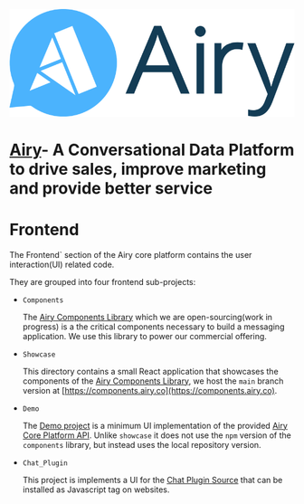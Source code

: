 <p align="center">
    <img src="./assets/airy_primary_rgb.svg" alt="Airy Logo" />
</p>

# [Airy](https://airy.co/)- A Conversational Data Platform to drive sales, improve marketing and provide better service


# Frontend

The Frontend` section of the Airy core platform contains the user interaction(UI) related code.

They are grouped into four frontend sub-projects:

- `Components`

  The [Airy Components Library](https://www.npmjs.com/package/@airyhq/components) which we are open-sourcing(work in progress) is a the critical components necessary to build a messaging application. We use this library to power our commercial offering.

- `Showcase`

  This directory contains a small React application that showcases the
  components of the [Airy Components Library](https://www.npmjs.com/package/@airyhq/components), we host the `main`
  branch version at [https://components.airy.co](https://components.airy.co).

- `Demo`

  The [Demo project](https://github.com/airyhq/airy/tree/develop/frontend/demo) is a minimum UI implementation of the provided [Airy Core Platform API](https://docs.airy.co/api/http). Unlike `showcase` it does not use the `npm` version of the `components` library, but instead uses the local repository version.

- `Chat_Plugin`

  This project is implements a UI for the [Chat Plugin Source](https://docs.airy.co/sources/chat-plugin) that can
  be installed as Javascript tag on websites.
